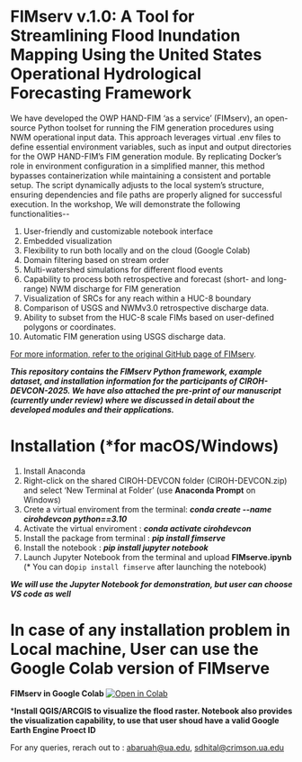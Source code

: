 # FIMserv v.1.0: A Tool for Streamlining Flood Inundation Mapping Using the United States Operational Hydrological Forecasting Framework

We have developed the OWP HAND-FIM ‘as a service’ (FIMserv), an open-source Python toolset for running the FIM generation procedures using NWM operational input data. This approach leverages virtual .env files to define essential environment variables, such as input and output directories for the OWP HAND-FIM’s FIM generation module. By replicating Docker’s role in environment configuration in a simplified manner, this method bypasses containerization while maintaining a consistent and portable setup. The script dynamically adjusts to the local system’s structure, ensuring dependencies and file paths are properly aligned for successful execution. 
In the workshop, We will demonstrate the following functionalities--
1.	User-friendly and customizable notebook interface
2.	Embedded visualization
3.	Flexibility to run both locally and on the cloud (Google Colab)
4.	Domain filtering based on stream order
5.	Multi-watershed simulations for different flood events
6.	Capability to process both retrospective and forecast (short- and long-range) NWM discharge for FIM generation
7.	Visualization of SRCs for any reach within a HUC-8 boundary
8.	Comparison of USGS and NWMv3.0 retrospective discharge data.
9.	Ability to subset from the HUC-8 scale FIMs based on user-defined polygons or coordinates. 
10.	Automatic FIM generation using USGS discharge data.

[For more information, refer to the original GitHub page of FIMserv](https://github.com/sdmlua/FIMserv).

***This repository contains the FIMserv Python framework, example dataset, and installation information for the participants of CIROH-DEVCON-2025. We have also attached the pre-print of our manuscript (currently under review) where we discussed in detail about the developed modules and their applications.***

# Installation (*for macOS/Windows)
1) Install Anaconda
2) Right-click on the shared CIROH-DEVCON folder (CIROH-DEVCON.zip) and select ‘New Terminal at Folder’ (use **Anaconda Prompt** on Windows)
3) Crete a virtual enviroment from the terminal: ***conda create --name cirohdevcon python==3.10***
4) Activate the virtual enviroment : ***conda activate cirohdevcon***
5) Install the package from terminal : ***pip install fimserve***
6) Install the notebook : ***pip install jupyter notebook***
7) Launch Jupyter Notebook from the terminal and upload **FIMserve.ipynb**
(* You can do`pip install fimserve` after launching the notebook)

***We will use the Jupyter Notebook for demonstration, but user can choose VS code as well***

# In case of any installation problem in Local machine, User can use the Google Colab version of FIMserve

**FIMserv in Google Colab** [![Open in Colab](https://colab.research.google.com/assets/colab-badge.svg)](https://colab.research.google.com/drive/1pXWiFKi_vWEq1jxfmFuXVYfDMmfXu0r2)

***Install QGIS/ARCGIS to visualize the flood raster. Notebook also provides the visualization capability, to use that user shoud have a valid Google Earth Engine Proect ID**

For any queries, rerach out to : abaruah@ua.edu, sdhital@crimson.ua.edu

